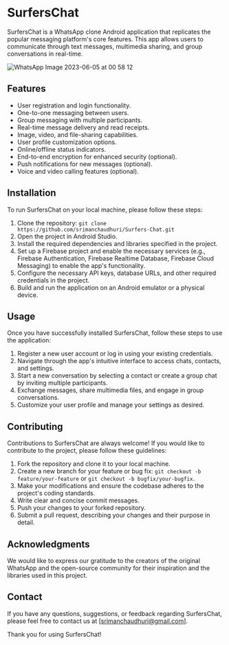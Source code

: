 # SurfersChat

SurfersChat is a WhatsApp clone Android application that replicates the popular messaging platform's core features. This app allows users to communicate through text messages, multimedia sharing, and group conversations in real-time.

![WhatsApp Image 2023-06-05 at 00 58 12](https://github.com/srimanchaudhuri/Surfers-Chat/assets/106372229/4061586a-ddfc-48ca-9737-c181f7534df4)

## Features

- User registration and login functionality.
- One-to-one messaging between users.
- Group messaging with multiple participants.
- Real-time message delivery and read receipts.
- Image, video, and file-sharing capabilities.
- User profile customization options.
- Online/offline status indicators.
- End-to-end encryption for enhanced security (optional).
- Push notifications for new messages (optional).
- Voice and video calling features (optional).

## Installation

To run SurfersChat on your local machine, please follow these steps:

1. Clone the repository: `git clone https://github.com/srimanchaudhuri/Surfers-Chat.git`
2. Open the project in Android Studio.
3. Install the required dependencies and libraries specified in the project.
4. Set up a Firebase project and enable the necessary services (e.g., Firebase Authentication, Firebase Realtime Database, Firebase Cloud Messaging) to enable the app's functionality.
5. Configure the necessary API keys, database URLs, and other required credentials in the project.
6. Build and run the application on an Android emulator or a physical device.

## Usage

Once you have successfully installed SurfersChat, follow these steps to use the application:

1. Register a new user account or log in using your existing credentials.
2. Navigate through the app's intuitive interface to access chats, contacts, and settings.
3. Start a new conversation by selecting a contact or create a group chat by inviting multiple participants.
4. Exchange messages, share multimedia files, and engage in group conversations.
5. Customize your user profile and manage your settings as desired.

## Contributing

Contributions to SurfersChat are always welcome! If you would like to contribute to the project, please follow these guidelines:

1. Fork the repository and clone it to your local machine.
2. Create a new branch for your feature or bug fix: `git checkout -b feature/your-feature` or `git checkout -b bugfix/your-bugfix`.
3. Make your modifications and ensure the codebase adheres to the project's coding standards.
4. Write clear and concise commit messages.
5. Push your changes to your forked repository.
6. Submit a pull request, describing your changes and their purpose in detail.


## Acknowledgments

We would like to express our gratitude to the creators of the original WhatsApp and the open-source community for their inspiration and the libraries used in this project.

## Contact

If you have any questions, suggestions, or feedback regarding SurfersChat, please feel free to contact us at [srimanchaudhuri@gmail.com].

Thank you for using SurfersChat!


